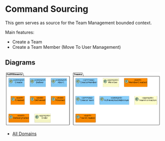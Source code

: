 Command Sourcing
================

This gem serves as source for the Team Management bounded context.

Main features:
- Create a Team
- Create a Team Member (Move To User Management)

Diagrams
--------

![architecture](./diagrams/architecture.png)

- [All Domains](../../Readme.md)
